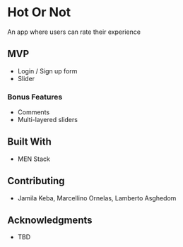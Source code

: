    # Hot Or Not

An app where users can rate their experience 

## MVP

 - Login / Sign up form
 - Slider

###  Bonus Features

  - Comments
  - Multi-layered sliders
  
  ## Built With

- MEN Stack



## Contributing

- Jamila Keba, Marcellino Ornelas, Lamberto Asghedom


## Acknowledgments

* TBD
  
